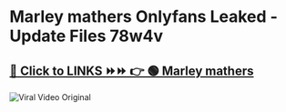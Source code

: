 
 # Marley mathers Onlyfans Leaked - Update Files 78w4v

## <h2><a href="https://clipsfans.com/Marley_mathers&ref=git">🔗 Click to LINKS ⏩⏩ 👉 🟢 Marley mathers </a></h2>

<a href="https://clipsfans.com/Marley_mathers&ref=git" rel="nofollow" data-target="animated-image.originalLink"><img src="https://i.ibb.co.com/xMMVF88/686577567.gif" alt="Viral Video Original" style="max-width: 100%; display: inline-block;" data-target="animated-image.originalImage"></a>

